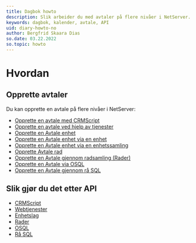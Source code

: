 ```yaml
---
title: Dagbok howto
description: Slik arbeider du med avtaler på flere nivåer i NetServer.
keywords: dagbok, kalender, avtale, API
uid: diary-howto-no
author: Bergfrid Skaara Dias
so.date: 03.22.2022
so.topic: howto
---
```


# Hvordan

## Opprette avtaler

Du kan opprette en avtale på flere nivåer i NetServer:

* [Opprette en avtale med CRMScript][15]
* [Opprette en avtale ved hjelp av tjenester][14]
* [Opprette en Avtale enhet][1]
* [Opprette en Avtale enhet via en enhet][2]
* [Opprette en Avtale enhet via en enhetssamling][3]
* [Opprette Avtale rad][4]
* [Opprette en Avtale gjennom radsamling (Rader)][5]
* [Opprette en Avtale via OSQL][6]
* [Opprette en Avtale gjennom rå SQL][7]

## Slik gjør du det etter API

* [CRMScript][8]
* [Webtjenester][9]
* [Enhetslag][10]
* [Rader][11]
* [OSQL][12]
* [Rå SQL][13]

<!-- Referenced links -->
[1]: entity/create-apt-entity.md
[2]: entity/create-apt-entity-in-entity.md
[3]: entity/create-apt-entity-in-collection.md
[4]: row/create-apt-row.md
[5]: row/create-apt-rows.md
[6]: osql/create-apt-osql.md
[7]: sql/create-apt-sql.md
[8]: crmscript/index.md
[9]: services/index.md
[10]: entity/index.md
[11]: row/index.md
[12]: osql/index.md
[13]: sql/index.md
[14]: services/create-apt-services.md
[15]: crmscript/create-appointment.md

<!-- Referenced images -->
